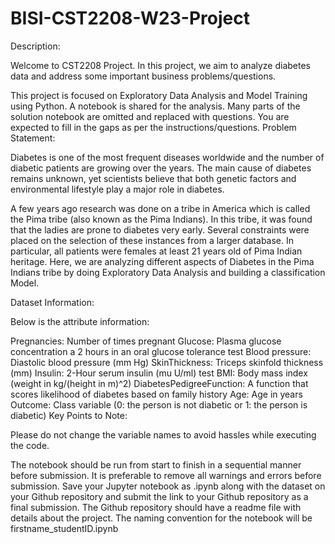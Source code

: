 # BISI-CST2208-W23-Project
Description:

Welcome to CST2208 Project. In this project, we aim to analyze diabetes data and address some important business problems/questions.

This project is focused on Exploratory Data Analysis and Model Training using Python. A notebook is shared for the analysis. Many parts of the solution notebook are omitted and replaced with questions. You are expected to fill in the gaps as per the instructions/questions. Problem Statement:

Diabetes is one of the most frequent diseases worldwide and the number of diabetic patients are growing over the years. The main cause of diabetes remains unknown, yet scientists believe that both genetic factors and environmental lifestyle play a major role in diabetes.

A few years ago research was done on a tribe in America which is called the Pima tribe (also known as the Pima Indians). In this tribe, it was found that the ladies are prone to diabetes very early. Several constraints were placed on the selection of these instances from a larger database. In particular, all patients were females at least 21 years old of Pima Indian heritage. Here, we are analyzing different aspects of Diabetes in the Pima Indians tribe by doing Exploratory Data Analysis and building a classification Model.

Dataset Information:

Below is the attribute information:

Pregnancies: Number of times pregnant
Glucose: Plasma glucose concentration a 2 hours in an oral glucose tolerance test
Blood pressure: Diastolic blood pressure (mm Hg)
SkinThickness: Triceps skinfold thickness (mm)
Insulin: 2-Hour serum insulin (mu U/ml) test
BMI: Body mass index (weight in kg/(height in m)^2)
DiabetesPedigreeFunction: A function that scores likelihood of diabetes based on family history
Age: Age in years
Outcome: Class variable (0: the person is not diabetic or 1: the person is diabetic)
Key Points to Note:

Please do not change the variable names to avoid hassles while executing the code.

The notebook should be run from start to finish in a sequential manner before submission.
It is preferable to remove all warnings and errors before submission.
Save your Jupyter notebook as .ipynb along with the dataset on your Github repository and submit the link to your Github repository as a final submission.
The Github repository should have a readme file with details about the project.
The naming convention for the notebook will be firstname_studentID.ipynb
